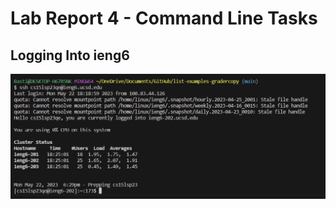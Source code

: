 # **Lab Report 4 - Command Line Tasks**

## Logging Into ieng6 ##

![Image of Logging into ieng6](https://github.com/Yves-M22/cse15l-lab-reports/blob/main/images4/Screenshot%202023-05-22%20182928.png?raw=true) 
